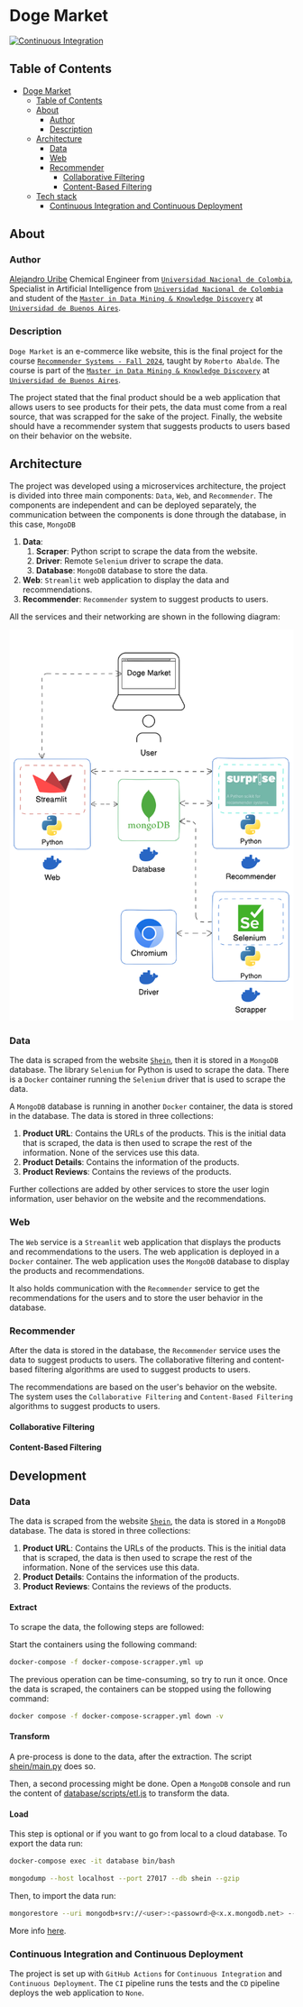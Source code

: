 # Doge Market

[![Continuous Integration](https://github.com/UribeAlejandro/Recommender_System/actions/workflows/ci.yml/badge.svg)](https://github.com/UribeAlejandro/Recommender_System/actions/workflows/ci.yml)

## Table of Contents

- [Doge Market](#doge-market)
  - [Table of Contents](#table-of-contents)
  - [About](#about)
    - [Author](#author)
    - [Description](#description)
  - [Architecture](#architecture)
    - [Data](#data)
    - [Web](#web)
    - [Recommender](#recommender)
      - [Collaborative Filtering](#collaborative-filtering)
      - [Content-Based Filtering](#content-based-filtering)
  - [Tech stack](#tech-stack)
    - [Continuous Integration and Continuous Deployment](#continuous-integration-and-continuous-deployment)


## About

### Author

[Alejandro Uribe](https://uribealejandro.github.io/) Chemical Engineer from [`Universidad Nacional de Colombia`](https://unal.edu.co/), Specialist in Artificial Intelligence from [`Universidad Nacional de Colombia`](https://unal.edu.co/) and student of the [`Master in Data Mining & Knowledge Discovery`](https://datamining.dc.uba.ar/) at [`Universidad de Buenos Aires`](https://www.uba.ar/).

### Description

`Doge Market` is an e-commerce like website, this is the final project for the course [`Recommender Systems - Fall 2024`](https://datamining.dc.uba.ar/datamining/sistemas-de-recomendacion/), taught by `Roberto Abalde`. The course is part of the [`Master in Data Mining & Knowledge Discovery`](https://datamining.dc.uba.ar/) at [`Universidad de Buenos Aires`](https://www.uba.ar/).

The project stated that the final product should be a web application that allows users to see products for their pets, the data must come from a real source, that was scrapped for the sake of the project. Finally, the website should have a recommender system that suggests products to users based on their behavior on the website.

## Architecture

The project was developed using a microservices architecture, the project is divided into three main components: `Data`, `Web`, and `Recommender`. The components are independent and can be deployed separately, the communication between the components is done through the database, in this case, `MongoDB`

1. **Data**:
   1. **Scraper**: Python script to scrape the data from the website.
   2. **Driver**: Remote `Selenium` driver to scrape the data.
   3. **Database**: `MongoDB` database to store the data.
2. **Web**: `Streamlit` web application to display the data and recommendations.
3. **Recommender**: `Recommender` system to suggest products to users.

All the services and their networking are shown in the following diagram:

![Architecture](img/docs/all_microservices.svg)

### Data

The data is scraped from the website [`Shein`](https://us.shein.com/), then it is stored in a `MongoDB` database. The library `Selenium` for Python is used to scrape the data. There is a `Docker` container running the `Selenium` driver that is used to scrape the data.

A `MongoDB` database is running in another `Docker` container, the data is stored in the database. The data is stored in three collections:

1. **Product URL**: Contains the URLs of the products. This is the initial data that is scraped, the data is then used to scrape the rest of the information. None of the services use this data.
2. **Product Details**: Contains the information of the products.
3. **Product Reviews**: Contains the reviews of the products.

Further collections are added by other services to store the user login information, user behavior on the website and the recommendations.

### Web

The `Web` service is a `Streamlit` web application that displays the products and recommendations to the users. The web application is deployed in a `Docker` container. The web application uses the `MongoDB` database to display the products and recommendations.

It also holds communication with the `Recommender` service to get the recommendations for the users and to store the user behavior in the database.

### Recommender

After the data is stored in the database, the `Recommender` service uses the data to suggest products to users. The collaborative filtering and content-based filtering algorithms are used to suggest products to users.

The recommendations are based on the user's behavior on the website. The system uses the `Collaborative Filtering` and `Content-Based Filtering` algorithms to suggest products to users.

#### Collaborative Filtering

#### Content-Based Filtering

## Development

### Data

The data is scraped from the website [`Shein`](https://us.shein.com/), the data is stored in a `MongoDB` database. The data is stored in three collections:

1. **Product URL**: Contains the URLs of the products. This is the initial data that is scraped, the data is then used to scrape the rest of the information. None of the services use this data.
2. **Product Details**: Contains the information of the products.
3. **Product Reviews**: Contains the reviews of the products.


#### Extract

To scrape the data, the following steps are followed:

Start the containers using the following command:

```bash
docker-compose -f docker-compose-scrapper.yml up
```

The previous operation can be time-consuming, so try to run it once. Once the data is scraped, the containers can be stopped using the following command:

```bash
docker compose -f docker-compose-scrapper.yml down -v
```

#### Transform

A pre-process is done to the data, after the extraction. The script [shein/main.py](shein/main.py) does so.

Then, a second processing might be done. Open a `MongoDB` console and run the content of [database/scripts/etl.js](database/scripts/etl.js) to transform the data.

#### Load

This step is optional or if you want to go from local to a cloud database. To export the data run:

```bash
docker-compose exec -it database bin/bash
```

```bash
mongodump --host localhost --port 27017 --db shein --gzip
```

Then, to import the data run:

```bash
mongorestore --uri mongodb+srv://<user>:<passowrd>@<x.x.mongodb.net> --gzip --nsInclude <collection-name>.* --nsTo=<collection-name>.*
```

More info [here](https://stackoverflow.com/questions/55785533/migrating-a-mongodb-on-a-local-machine-to-mongo-atlas).

### Continuous Integration and Continuous Deployment

The project is set up with `GitHub Actions` for `Continuous Integration` and `Continuous Deployment`. The `CI` pipeline runs the tests and the `CD` pipeline deploys the web application to `None`.
